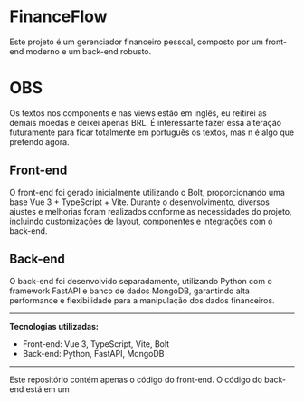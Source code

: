 # FinanceFlow

Este projeto é um gerenciador financeiro pessoal, composto por um front-end moderno e um back-end robusto.
# OBS
Os textos nos components e nas views estão em inglês, eu reitirei as demais moedas e deixei apenas BRL. É interessante fazer essa alteração futuramente para ficar totalmente em português os textos, mas n é algo que pretendo agora.
## Front-end

O front-end foi gerado inicialmente utilizando o Bolt, proporcionando uma base Vue 3 + TypeScript + Vite. Durante o desenvolvimento, diversos ajustes e melhorias foram realizados conforme as necessidades do projeto, incluindo customizações de layout, componentes e integrações com o back-end.

## Back-end

O back-end foi desenvolvido separadamente, utilizando Python com o framework FastAPI e banco de dados MongoDB, garantindo alta performance e flexibilidade para a manipulação dos dados financeiros.

---

**Tecnologias utilizadas:**
- Front-end: Vue 3, TypeScript, Vite, Bolt
- Back-end: Python, FastAPI, MongoDB

---

Este repositório contém apenas o código do front-end. O código do back-end está em um